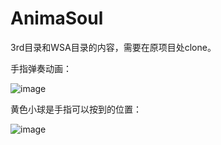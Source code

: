 # AnimaSoul
3rd目录和WSA目录的内容，需要在原项目处clone。

手指弹奏动画：

![image](https://gitee.com/wjk/AnimaSoul/raw/master/Manual/fingerMotions.gif)

黄色小球是手指可以按到的位置：

![image](https://gitee.com/wjk/AnimaSoul/raw/master/Manual/xff.png)